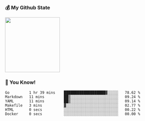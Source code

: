 ### :moneybag: My Github State

<img height="180em" src="https://github-readme-stats.vercel.app/api?username=G-Asura&show_icons=true&hide_border=true&count_private=true&include_all_commits=true" />

### :pill: You Know!
<!--START_SECTION:waka-->

```text
Go         1 hr 39 mins    ███████████████████▓░░░░░   78.62 %
Markdown   11 mins         ██▒░░░░░░░░░░░░░░░░░░░░░░   09.24 %
YAML       11 mins         ██▒░░░░░░░░░░░░░░░░░░░░░░   09.14 %
Makefile   3 mins          ▓░░░░░░░░░░░░░░░░░░░░░░░░   02.77 %
HTML       0 secs          ░░░░░░░░░░░░░░░░░░░░░░░░░   00.22 %
Docker     0 secs          ░░░░░░░░░░░░░░░░░░░░░░░░░   00.00 %
```

<!--END_SECTION:waka-->

<!--
**G-Asura/G-Asura** is a ✨ _special_ ✨ repository because its `README.md` (this file) appears on your GitHub profile.

Here are some ideas to get you started:

- 🔭 I’m currently working on ...
- 🌱 I’m currently learning ...
- 👯 I’m looking to collaborate on ...
- 🤔 I’m looking for help with ...
- 💬 Ask me about ...
- 📫 How to reach me: ...
- 😄 Pronouns: ...
- ⚡ Fun fact: ...
-->
